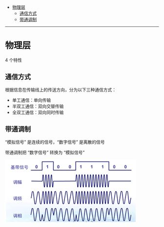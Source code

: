 - [物理层](#物理层)
  - [通信方式](#通信方式)
  - [带通调制](#带通调制)

---

# 物理层

4 个特性

## 通信方式

根据信息在传输线上的传送方向，分为以下三种通信方式：

- 单工通信：单向传输
- 半双工通信：双向交替传输
- 全双工通信：双向同时传输

## 带通调制

“模拟信号” 是连续的信号，“数字信号” 是离散的信号

带通调制把 “数字信号” 转换为 “模拟信号”

![](image/2023-11-14-17-32-56.png)